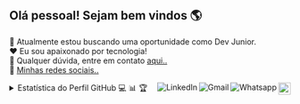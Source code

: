## Olá pessoal! Sejam bem vindos :earth_americas:

:department_store: Atualmente estou buscando uma oportunidade como Dev Junior.</br>
:heart: Eu sou apaixonado por tecnologia!</br>
:speech_balloon: Qualquer dúvida, entre em contato <a href="https://github.com/pfegueredo/pfegueredo/issues">aqui..</a>
<br />
:link: <a href="https://www.linkedin.com/in/paulo-fegueredo-44a90036">Minhas redes sociais..</a>

<a href="https://github.com/pfegueredo">
    <img src="https://img.shields.io/github/followers/pfegueredo?label=follow&style=social" height="22" title="Siga me" align="right" alt="GitHub">
</a>

<a href="https://api.whatsapp.com/send?phone=55541999566840">
    <img src="https://img.shields.io/badge/-Whatsapp-4CA143?style=flat&labelColor=4CA143&logo=whatsapp&logoColor=white" title="WhatsApp" align="right" alt="Whatsapp">
</a>

<a href="mailto:paulofegueredo@gmail.com">
    <img src="https://img.shields.io/badge/-Gmail-c14438?style=flat&logo=Gmail&logoColor=white" title="Envie me um email" align="right" alt="Gmail">
</a>

<a href="https://www.linkedin.com/in/paulo-fegueredo-44a90036/">
    <img src="https://img.shields.io/badge/-LinkedIn-blue?style=flat&logo=Linkedin&logoColor=white" title="Linkedin" align="right" alt="LinkedIn">
</a>

<details>
    <summary align="left">Estatística do Perfil GitHub 💻 📊 🏆</summary>
    <img src="https://github-readme-stats.vercel.app/api/top-langs/?username=pfegueredo&langs_count=8&layout=compact&theme=gruvbox" align="left" width="365px" height="210" /> 
    <img src="https://github-readme-stats.vercel.app/api?username=pfegueredo&show_icons=true&theme=gruvbox" width="465px" height="210" />
    <img src="https://github-profile-trophy.vercel.app/?username=pfegueredo&column=7&theme=gruvbox&no-frame=true" width="1200px" /> 
</details>



